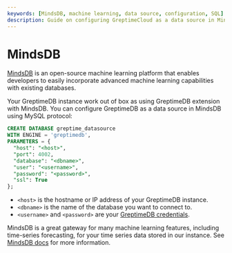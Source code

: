 ```yaml
---
keywords: [MindsDB, machine learning, data source, configuration, SQL]
description: Guide on configuring GreptimeCloud as a data source in MindsDB for machine learning capabilities.
---
```


# MindsDB

[MindsDB](https://mindsdb.com/) is an open-source machine learning platform that
enables developers to easily incorporate advanced machine learning capabilities
with existing databases.

Your GreptimeDB instance work out of box as using GreptimeDB extension with
MindsDB. You can configure GreptimeDB as a data source in MindsDB using MySQL protocol:

```sql
CREATE DATABASE greptime_datasource
WITH ENGINE = 'greptimedb',
PARAMETERS = {
  "host": "<host>",
  "port": 4002,
  "database": "<dbname>",
  "user": "<username>",
  "password": "<password>",
  "ssl": True
};

```

- `<host>` is the hostname or IP address of your GreptimeDB instance.
- `<dbname>` is the name of the database you want to connect to.
- `<username>` and `<password>` are your [GreptimeDB credentials](/deployments/authentication/static.md).

MindsDB is a great gateway for many machine learning features, including
time-series forecasting, for your time series data stored in our instance. See
[MindsDB docs](https://docs.mindsdb.com/what-is-mindsdb) for more information.
